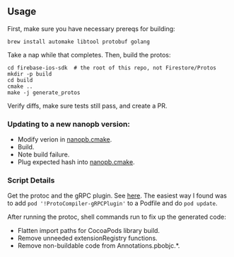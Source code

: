 ## Usage

First, make sure you have necessary prereqs for building:
```
brew install automake libtool protobuf golang
```

Take a nap while that completes. Then, build the protos:
```
cd firebase-ios-sdk  # the root of this repo, not Firestore/Protos
mkdir -p build
cd build
cmake ..
make -j generate_protos
```

Verify diffs, make sure tests still pass, and create a PR.

### Updating to a new nanopb version:
  * Modify verion in [nanopb.cmake](cmake/external/nanopb.cmake).
  * Build.
  * Note build failure.
  * Plug expected hash into [nanopb.cmake](cmake/external/nanopb.cmake).

### Script Details

Get the protoc and the gRPC plugin. See
[here](https://github.com/grpc/grpc/tree/master/src/objective-c). The
easiest way I found was to add
`pod '!ProtoCompiler-gRPCPlugin'` to a Podfile and do `pod update`.

After running the protoc, shell commands run to fix up the generated code:
  * Flatten import paths for CocoaPods library build.
  * Remove unneeded extensionRegistry functions.
  * Remove non-buildable code from Annotations.pbobjc.*.
